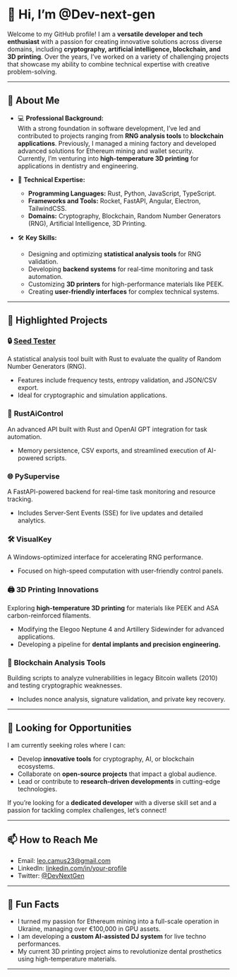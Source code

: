 # 👋 Hi, I’m @Dev-next-gen

Welcome to my GitHub profile! I am a **versatile developer and tech enthusiast** with a passion for creating innovative solutions across diverse domains, including **cryptography, artificial intelligence, blockchain, and 3D printing**. Over the years, I’ve worked on a variety of challenging projects that showcase my ability to combine technical expertise with creative problem-solving.

---

## 🌟 **About Me**

- 💻 **Professional Background:**  
  With a strong foundation in software development, I’ve led and contributed to projects ranging from **RNG analysis tools** to **blockchain applications**. Previously, I managed a mining factory and developed advanced solutions for Ethereum mining and wallet security.  
  Currently, I’m venturing into **high-temperature 3D printing** for applications in dentistry and engineering.

- 🌱 **Technical Expertise:**  
  - **Programming Languages:** Rust, Python, JavaScript, TypeScript.  
  - **Frameworks and Tools:** Rocket, FastAPI, Angular, Electron, TailwindCSS.  
  - **Domains:** Cryptography, Blockchain, Random Number Generators (RNG), Artificial Intelligence, 3D Printing.

- 🛠 **Key Skills:**  
  - Designing and optimizing **statistical analysis tools** for RNG validation.  
  - Developing **backend systems** for real-time monitoring and task automation.  
  - Customizing **3D printers** for high-performance materials like PEEK.  
  - Creating **user-friendly interfaces** for complex technical systems.

---

## 🚀 **Highlighted Projects**

### 🔒 **[Seed Tester](https://github.com/Dev-next-gen/seed_tester)**  
A statistical analysis tool built with Rust to evaluate the quality of Random Number Generators (RNG).  
- Features include frequency tests, entropy validation, and JSON/CSV export.  
- Ideal for cryptographic and simulation applications.  

### 🤖 **RustAiControl**  
An advanced API built with Rust and OpenAI GPT integration for task automation.  
- Memory persistence, CSV exports, and streamlined execution of AI-powered scripts.  

### 🌐 **PySupervise**  
A FastAPI-powered backend for real-time task monitoring and resource tracking.  
- Includes Server-Sent Events (SSE) for live updates and detailed analytics.  

### 🛠 **VisualKey**  
A Windows-optimized interface for accelerating RNG performance.  
- Focused on high-speed computation with user-friendly control panels.  

### 🖨️ **3D Printing Innovations**  
Exploring **high-temperature 3D printing** for materials like PEEK and ASA carbon-reinforced filaments.  
- Modifying the Elegoo Neptune 4 and Artillery Sidewinder for advanced applications.  
- Developing a pipeline for **dental implants and precision engineering.**  

### 🔗 **Blockchain Analysis Tools**  
Building scripts to analyze vulnerabilities in legacy Bitcoin wallets (2010) and testing cryptographic weaknesses.  
- Includes nonce analysis, signature validation, and private key recovery.  

---

## 💼 **Looking for Opportunities**

I am currently seeking roles where I can:  
- Develop **innovative tools** for cryptography, AI, or blockchain ecosystems.  
- Collaborate on **open-source projects** that impact a global audience.  
- Lead or contribute to **research-driven developments** in cutting-edge technologies.  

If you’re looking for a **dedicated developer** with a diverse skill set and a passion for tackling complex challenges, let’s connect!

---

## 📫 **How to Reach Me**

- Email: leo.camus23@gmail.com 
- LinkedIn: [linkedin.com/in/your-profile](https://linkedin.com/in/your-profile)  
- Twitter: [@DevNextGen](https://twitter.com/DevNextGen)  

---

## 🎯 **Fun Facts**

- I turned my passion for Ethereum mining into a full-scale operation in Ukraine, managing over €100,000 in GPU assets.  
- I am developing a **custom AI-assisted DJ system** for live techno performances.  
- My current 3D printing project aims to revolutionize dental prosthetics using high-temperature materials.

---

<!---
Dev-next-gen/Dev-next-gen is a ✨ special ✨ repository because its `README.md` (this file) appears on your GitHub profile.
You can click the Preview link to take a look at your changes.
--->
